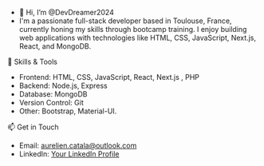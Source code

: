 - 👋 Hi, I’m @DevDreamer2024
-   I'm a passionate full-stack developer based in Toulouse, France, currently honing my skills through bootcamp training. I enjoy building web applications with technologies like HTML, CSS, JavaScript, Next.js, React, and MongoDB.

🔧 Skills & Tools

- Frontend: HTML, CSS, JavaScript, React, Next.js , PHP
- Backend: Node.js, Express
- Database: MongoDB
- Version Control: Git
- Other: Bootstrap, Material-UI.

📫 Get in Touch

- Email: aurelien.catala@outlook.com
- LinkedIn: [Your LinkedIn Profile](https://www.linkedin.com/in/aurelien-catala-76b379b9/)
<!---
DevDreamer2024/DevDreamer2024 is a ✨ special ✨ repository because its `README.md` (this file) appears on your GitHub profile.
You can click the Preview link to take a look at your changes.
--->

